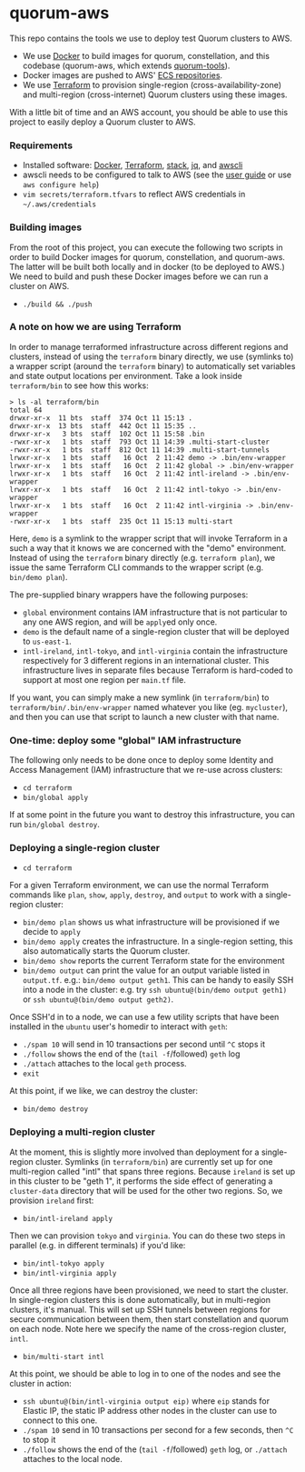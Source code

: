 # quorum-aws

This repo contains the tools we use to deploy test Quorum clusters to AWS.

- We use [Docker](https://www.docker.com/) to build images for quorum, constellation, and this codebase (quorum-aws, which extends [quorum-tools](https://github.com/jpmorganchase/quorum-tools)).
- Docker images are pushed to AWS' [ECS repositories](http://docs.aws.amazon.com/AmazonECS/latest/developerguide/ECS_Console_Repositories.html).
- We use [Terraform](https://www.terraform.io/) to provision single-region (cross-availability-zone) and multi-region (cross-internet) Quorum clusters using these images.

With a little bit of time and an AWS account, you should be able to use this project to easily deploy a Quorum cluster to AWS.

### Requirements

- Installed software: [Docker](https://docs.docker.com/engine/installation/), [Terraform](https://www.terraform.io/intro/getting-started/install.html), [stack](https://docs.haskellstack.org/en/stable/README/#how-to-install), [jq](https://stedolan.github.io/jq/download/), and [awscli](https://aws.amazon.com/cli/)
- awscli needs to be configured to talk to AWS (see the [user guide](http://docs.aws.amazon.com/cli/latest/userguide/cli-chap-welcome.html) or use `aws configure help`)
- `vim secrets/terraform.tfvars` to reflect AWS credentials in `~/.aws/credentials`

### Building images

From the root of this project, you can execute the following two scripts in order to build Docker images for quorum, constellation, and quorum-aws. The latter will be built both locally and in docker (to be deployed to AWS.) We need to build and push these Docker images before we can run a cluster on AWS.

- `./build && ./push`

### A note on how we are using Terraform

In order to manage terraformed infrastructure across different regions and clusters, instead of using the `terraform` binary directly, we use (symlinks to) a wrapper script (around the `terraform` binary) to automatically set variables and state output locations per environment. Take a look inside `terraform/bin` to see how this works:

```
> ls -al terraform/bin
total 64
drwxr-xr-x  11 bts  staff  374 Oct 11 15:13 .
drwxr-xr-x  13 bts  staff  442 Oct 11 15:35 ..
drwxr-xr-x   3 bts  staff  102 Oct 11 15:58 .bin
-rwxr-xr-x   1 bts  staff  793 Oct 11 14:39 .multi-start-cluster
-rwxr-xr-x   1 bts  staff  812 Oct 11 14:39 .multi-start-tunnels
lrwxr-xr-x   1 bts  staff   16 Oct  2 11:42 demo -> .bin/env-wrapper
lrwxr-xr-x   1 bts  staff   16 Oct  2 11:42 global -> .bin/env-wrapper
lrwxr-xr-x   1 bts  staff   16 Oct  2 11:42 intl-ireland -> .bin/env-wrapper
lrwxr-xr-x   1 bts  staff   16 Oct  2 11:42 intl-tokyo -> .bin/env-wrapper
lrwxr-xr-x   1 bts  staff   16 Oct  2 11:42 intl-virginia -> .bin/env-wrapper
-rwxr-xr-x   1 bts  staff  235 Oct 11 15:13 multi-start
```

Here, `demo` is a symlink to the wrapper script that will invoke Terraform in a such a way that it knows we are concerned with the "demo" environment. Instead of using the `terraform` binary directly (e.g. `terraform plan`), we issue the same Terraform CLI commands to the wrapper script (e.g. `bin/demo plan`).

The pre-supplied binary wrappers have the following purposes:
- `global` environment contains IAM infrastructure that is not particular to any one AWS region, and will be `apply`ed only once.
- `demo` is the default name of a single-region cluster that will be deployed to `us-east-1`.
- `intl-ireland`, `intl-tokyo`, and `intl-virginia` contain the infrastructure respectively for 3 different regions in an international cluster. This infrastructure lives in separate files because Terraform is hard-coded to support at most one region per `main.tf` file.

If you want, you can simply make a new symlink (in `terraform/bin`) to `terraform/bin/.bin/env-wrapper` named whatever you like (eg. `mycluster`), and then you can use that script to launch a new cluster with that name.

### One-time: deploy some "global" IAM infrastructure

The following only needs to be done once to deploy some Identity and Access Management (IAM) infrastructure that we re-use across clusters:

- `cd terraform`
- `bin/global apply`

If at some point in the future you want to destroy this infrastructure, you can run `bin/global destroy`.

### Deploying a single-region cluster

- `cd terraform`

For a given Terraform environment, we can use the normal Terraform commands like `plan`, `show`, `apply`, `destroy`, and `output` to work with a single-region cluster:

- `bin/demo plan` shows us what infrastructure will be provisioned if we decide to `apply`
- `bin/demo apply` creates the infrastructure. In a single-region setting, this also automatically starts the Quorum cluster.
- `bin/demo show` reports the current Terraform state for the environment
- `bin/demo output` can print the value for an output variable listed in `output.tf`. e.g.: `bin/demo output geth1`. This can be handy to easily SSH into a node in the cluster: e.g. try `ssh ubuntu@(bin/demo output geth1)` or `ssh ubuntu@(bin/demo output geth2)`.

Once SSH'd in to a node, we can use a few utility scripts that have been installed in the `ubuntu` user's homedir to interact with `geth`:

- `./spam 10` will send in 10 transactions per second until `^C` stops it
- `./follow` shows the end of the (`tail -f`/followed) `geth` log
- `./attach` attaches to the local `geth` process.
- `exit`

At this point, if we like, we can destroy the cluster:

- `bin/demo destroy`

### Deploying a multi-region cluster

At the moment, this is slightly more involved than deployment for a single-region cluster. Symlinks (in `terraform/bin`) are currently set up for one multi-region called "intl" that spans three regions. Because `ireland` is set up in this cluster to be "geth 1", it performs the side effect of generating a `cluster-data` directory that will be used for the other two regions. So, we provision `ireland` first:

- `bin/intl-ireland apply`

Then we can provision `tokyo` and `virginia`. You can do these two steps in parallel (e.g. in different terminals) if you'd like:

- `bin/intl-tokyo apply`
- `bin/intl-virginia apply`

Once all three regions have been provisioned, we need to start the cluster. In single-region clusters this is done automatically, but in multi-region clusters, it's manual. This will set up SSH tunnels between regions for secure communication between them, then start constellation and quorum on each node. Note here we specify the name of the cross-region cluster, `intl`.

- `bin/multi-start intl`

At this point, we should be able to log in to one of the nodes and see the cluster in action:

- `ssh ubuntu@(bin/intl-virginia output eip)` where `eip` stands for Elastic IP, the static IP address other nodes in the cluster can use to connect to this one.
- `./spam 10` send in 10 transactions per second for a few seconds, then `^C` to stop it
- `./follow` shows the end of the (`tail -f`/followed) `geth` log, or `./attach` attaches to the local node.
